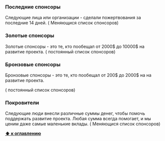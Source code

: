 ### Последние спонсоры

Следующие лица или организации - сделали пожертвования за последние 14 дней.
( Меняющися список спонсоров)

###  Золотые спонсоры

Золотые спонсоры - это те, кто пообещал от 2000$ до 10000$ на развитие проекта.
( постоянный список спонсоров)

### Бронзовые спонсоры

Бронзовые спонсоры - это те, кто пообещал от 200$ до 2000$ на на развитие проекта.

( постоянный список спонсоров)

### Покровители

Следующие люди внесли различные суммы денег, чтобы помочь поддержать развитие проекта. Любая сумма всегда помогает, и мы ценим даже самые маленькие вклады.
( Меняющися список спонсоров)


**[⬆ к оглавлению](#Оглавление)**

